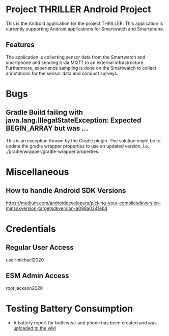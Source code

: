 # Project THRILLER Android Project

This is the Android application for the project THRILLER. This application is currently supporting Android applications for Smartwatch and Smartphone.

## Features

The application is collecting sensor data from the Smartwatch and smartphone and sending it via MQTT to an external infrastructure. Furthermore, experience sampling is done on the Smartwatch to collect annotations for the sensor data and conduct surveys.  

# Bugs

## Gradle Build failing with java.lang.IllegalStateException: Expected BEGIN_ARRAY but was ...

This is an exception thrown by the Gradle plugin. The solution might be to update the gradle wrapper properties to use an updated version, i.e., ./gradle/wrapper/gradle-wrapper.properties.

# Miscellaneous

## How to handle Android SDK Versions

https://medium.com/androiddevelopers/picking-your-compilesdkversion-minsdkversion-targetsdkversion-a098a0341ebd

# Credentials

## Regular User Access
user:michael2020

## ESM Admin Access
root:jackson2020

# Testing Battery Consumption
- A battery report for both wear and phone has been created and was [uploaded to the wiki](https://gitlab.tba-hosting.de/edutec/thriller/android-application/-/wikis/Battery-Consumption-Report-(2020-11-25))
